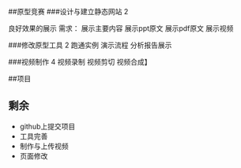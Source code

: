 ##原型竞赛
###设计与建立静态网站 2

良好效果的展示
需求：
展示主要内容
展示ppt原文
展示pdf原文
展示视频

###修改原型工具 2
跑通实例
演示流程
分析报告展示

###视频制作 4
视频录制
视频剪切
视频合成】

##项目


## 剩余

+ github上提交项目
+ 工具完善
+ 制作与上传视频
+ 页面修改